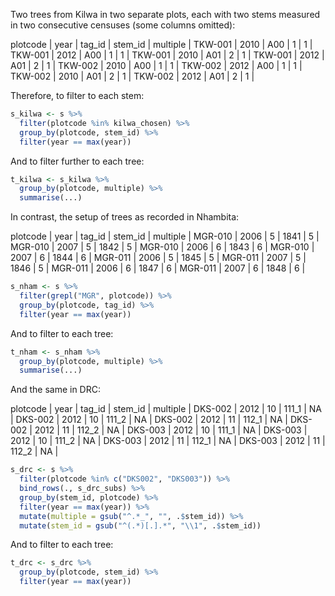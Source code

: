 Two trees from Kilwa in two separate plots, each with two stems measured in two consecutive censuses (some columns omitted):

plotcode | year | tag_id | stem_id | multiple |
TKW-001  | 2010 | A00    | 1       | 1        |
TKW-001  | 2012 | A00    | 1       | 1        |
TKW-001  | 2010 | A01    | 2       | 1        |
TKW-001  | 2012 | A01    | 2       | 1        |
TKW-002  | 2010 | A00    | 1       | 1        |
TKW-002  | 2012 | A00    | 1       | 1        |
TKW-002  | 2010 | A01    | 2       | 1        |
TKW-002  | 2012 | A01    | 2       | 1        |

Therefore, to filter to each stem:

```r
s_kilwa <- s %>%
  filter(plotcode %in% kilwa_chosen) %>%
  group_by(plotcode, stem_id) %>%
  filter(year == max(year))
```

And to filter further to each tree:

```r
t_kilwa <- s_kilwa %>%
  group_by(plotcode, multiple) %>%
  summarise(...)
```

In contrast, the setup of trees as recorded in Nhambita:

plotcode | year | tag_id | stem_id | multiple |
MGR-010  | 2006 | 5      | 1841    | 5        |
MGR-010  | 2007 | 5      | 1842    | 5        |
MGR-010  | 2006 | 6      | 1843    | 6        |
MGR-010  | 2007 | 6      | 1844    | 6        |
MGR-011  | 2006 | 5      | 1845    | 5        |
MGR-011  | 2007 | 5      | 1846    | 5        |
MGR-011  | 2006 | 6      | 1847    | 6        |
MGR-011  | 2007 | 6      | 1848    | 6        |

```r
s_nham <- s %>%
  filter(grepl("MGR", plotcode)) %>%
  group_by(plotcode, tag_id) %>%
  filter(year == max(year))
```

And to filter to each tree:

```r
t_nham <- s_nham %>%
  group_by(plotcode, multiple) %>%
  summarise(...)
```

And the same in DRC:

plotcode | year | tag_id | stem_id | multiple |
DKS-002  | 2012	| 10     | 111_1   | NA       |
DKS-002  | 2012	| 10     | 111_2   | NA       |
DKS-002  | 2012 | 11     | 112_1   | NA       |
DKS-002  | 2012 | 11     | 112_2   | NA       |
DKS-003  | 2012	| 10     | 111_1   | NA       |
DKS-003  | 2012	| 10     | 111_2   | NA       |
DKS-003  | 2012 | 11     | 112_1   | NA       |
DKS-003  | 2012 | 11     | 112_2   | NA       |

```r
s_drc <- s %>%
  filter(plotcode %in% c("DKS002", "DKS003")) %>%
  bind_rows(., s_drc_subs) %>%
  group_by(stem_id, plotcode) %>%
  filter(year == max(year)) %>%
  mutate(multiple = gsub("^.*_", "", .$stem_id)) %>%
  mutate(stem_id = gsub("^(.*)[.].*", "\\1", .$stem_id))
```

And to filter to each tree:

```r
t_drc <- s_drc %>%
  group_by(plotcode, stem_id) %>%  
  filter(year == max(year))
```

